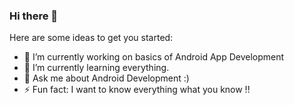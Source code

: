 ### Hi there 👋

<!--
**ShubhamPednekar17/ShubhamPednekar17** is a ✨ _special_ ✨ repository because its `README.md` (this file) appears on your GitHub profile.
-->

Here are some ideas to get you started:

- 🔭 I’m currently working on basics of Android App Development
- 🌱 I’m currently learning everything.
- 💬 Ask me about Android Development :)
- ⚡ Fun fact: I want to know everything what you know !!
